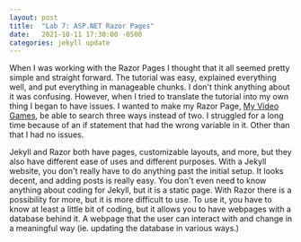 ```yaml
---
layout: post
title:  "Lab 7: ASP.NET Razor Pages"
date:   2021-10-11 17:30:00 -0500
categories: jekyll update
---
```

When I was working with the Razor Pages I thought that it all seemed pretty simple and straight forward. The tutorial was easy, explained everything well, and put everything in manageable chunks. I don't think anything about it was confusing. However, when I tried to translate the tutorial into my own thing I began to have issues. I wanted to make my Razor Page, [My Video Games](https://github.com/Jqual1/csci340lab7), be able to search three ways instead of two. I struggled for a long time because of an if statement that had the wrong variable in it. Other than that I had no issues.

Jekyll and Razor both have pages, customizable layouts, and more, but they also have different ease of uses and different purposes. With a Jekyll website, you don't really have to do anything past the initial setup. It looks decent, and adding posts is really easy. You don't even need to know anything about coding for Jekyll, but it is a static page.
With Razor there is a possibility for more, but it is more difficult to use. To use it, you have to know at least a little bit of coding, but it allows you to have webpages with a database behind it. A webpage that the user can interact with and change in a meaningful way (ie. updating the database in various ways.)
